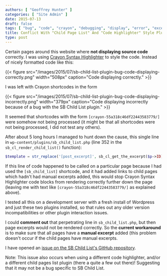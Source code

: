 ```yaml
---
authors: [ "Geoffrey Hunter" ]
categories: [ "Site Admin" ] 
date: 2015-07-13
draft: false
tags: [ "bug", "code", "crayon", "debugging", "display", "error", "excerpt", "manual", "PHP", "plugin", "sb child list", "syntax highlighter", "Wordpress" ] 
title: Conflict With "Child Page List" And "Code Highlighter" Style Plugins
type: post
---
```


Certain pages around this website where **not displaying source code** correctly. I was using [Crayon Syntax Highlighter](https://wordpress.org/plugins/crayon-syntax-highlighter/) to style the code. Instead of nicely formatted code like this:

{{< figure src="/images/2015/07/sb-child-list-plugin-bug-code-displaying-correctly.png" width="508px" caption="Code displaying correctly."  >}}

I was left with Crayon shortcodes in the form

{{< figure src="/images/2015/07/sb-child-list-plugin-bug-code-displaying-incorrectly.png" width="379px" caption="Code displaying incorrectly because of a bug with the SB Child List plugin."  >}}

It seemed that shortcodes with the form `[crayon-55a318c46df22443583779/]` were somehow not being processed (it might be that all shortcodes were not being processed, I did not test any others).

After about 5 long hours I managed to hunt down the cause, this single line in `wp-content/plugins/sb_child_list.php` (line 352 in the `sb_cl_render_child_list()` function):

```php
$template = str_replace('[post_excerpt]', sb_cl_get_the_excerpt($p->ID), $template);
```

If this line of code happened to be called on a particular page because I had used the `[sb_child_list]` shortcode, and it had added links to child pages which hadn't had manual excerpts added, this would stop Crayon Syntax Highlighter code blocks from rendering correctly further down the page (leaving me with text like `[crayon-55a318c46df22443583779/]` as explained above).

I tested all this on a development server with a fresh install of Wordpress and just these two plugins installed, so that rules out any older version incompatibilities or other plugin interaction issues.

I could **comment out** that perpetrating line in `sb_child_list.php`, but then page excerpts would not be rendered correctly. So the **current workaround** is to make sure that all pages have a **manual excerpt** added (this problem doesn't occur if the child pages have manual excerpts.

I have opened an [issue on the SB Child List's GitHub repository](https://github.com/aramk/crayon-syntax-highlighter/issues/269).

Note: This issue also occurs when using a different code highlighter, and/or a different child pages list plugin (there a quite a few out there)! Suggesting that it may not be a bug specific to SB Child List.
